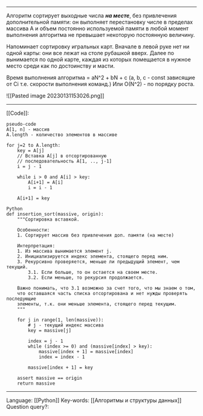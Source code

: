 ___
Алгоритм сортирует выходные числа ***на месте***, без привлечения дополнительной памяти: он выполняет перестановку числе в пределах массива А и объем постоянно используемой памяти в любой момент выполнения алгоритма не превышает некоторую постоянную величину. 

Напоминает сортировку игральных карт. Вначале в левой руке нет ни одной карты: они все лежат на столе рубашкой вверх. Далее по вынимается по одной карте, каждая из которых помещается в нужное место среди как по достоинству и масти.  

Время выполнения алгоритма = aN^2 + bN + c (a, b, c - const зависящие от Ci т.е. скорости выполнения команд.) Или O(N^2) - по порядку роста. 

![[Pasted image 20230131153026.png]]
___
[[Code]]:
```
pseudo-code
A[1, n] - массив
A.length - количество элементов в массиве

for j=2 to A.length:
	key = A[j]
	// Вставка A[j] в отсортированную
	// последовательность A[1, .., j-1]
	i = j - 1

	while i > 0 and A[i] > key:
		A[i+1] = A[i]
		i = i - 1
		
	A[i+1] = key

Python
def insertion_sort(massive, origin):
    """Сортировка вставкой.

    Особенности:
    1. Сортирует массив без привлечения доп. памяти (на месте)

    Интерпретация:
    1. Из массива вынимается элемент j.
    2. Инициализируется индекс элемента, стоящего перед ним.
    3. Рекурсивно проверяется, меньше ли предыдущий элемент, чем текущий.
        3.1. Если больше, то он остается на своем месте.
        3.2. Если меньше, то рекурсия продолжается.

    Важно понимать, что 3.1 возможно за счет того, что мы знаем о том,
    что оставшаяся часть списка отсортирована и нет нужды проверять последующие
    элементы, т.к. они меньше элемента, стоящего перед текущим.
    """

    for j in range(1, len(massive)):
        # j - текущий индекс массива
        key = massive[j]

        index = j - 1
        while (index >= 0) and (massive[index] > key):
            massive[index + 1] = massive[index]
            index = index - 1

        massive[index + 1] = key

    assert massive == origin
    return massive
```
___
Language: [[Python]]
Key-words:  [[Алгоритмы и структуры данных]]
Question query?: 